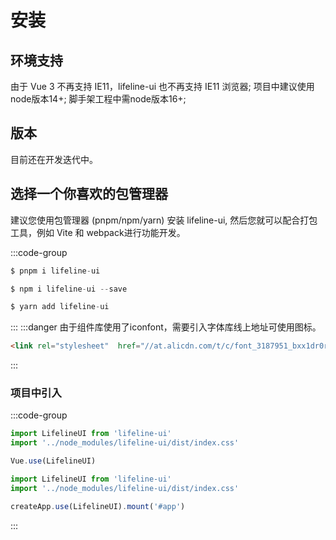 # 安装

## 环境支持

由于 Vue 3 不再支持 IE11，lifeline-ui 也不再支持 IE11 浏览器;
项目中建议使用node版本14+;
脚手架工程中需node版本16+;

## 版本

目前还在开发迭代中。

## 选择一个你喜欢的包管理器

建议您使用包管理器 (pnpm/npm/yarn) 安装 lifeline-ui, 然后您就可以配合打包工具，例如 Vite 和 webpack进行功能开发。

:::code-group
```js [pnpm]
$ pnpm i lifeline-ui
```
```js [npm]
$ npm i lifeline-ui --save
```
```js [yarn]
$ yarn add lifeline-ui
```
:::
:::danger 由于组件库使用了iconfont，需要引入字体库线上地址可使用图标。
```html
<link rel="stylesheet"  href="//at.alicdn.com/t/c/font_3187951_bxx1dr0r34w.css">
```
:::

### 项目中引入
:::code-group
```js [vue-cli]
import LifelineUI from 'lifeline-ui'
import '../node_modules/lifeline-ui/dist/index.css'

Vue.use(LifelineUI)

```
```js [vite]
import LifelineUI from 'lifeline-ui'
import '../node_modules/lifeline-ui/dist/index.css'

createApp.use(LifelineUI).mount('#app')

```
:::

